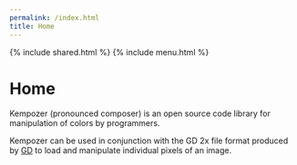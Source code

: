 ```yaml
---
permalink: /index.html
title: Home
---
```


{% include shared.html %}
{% include menu.html %}

# Home
Kempozer (pronounced composer) is an open source code library for manipulation of colors by programmers.

Kempozer can be used in conjunction with the GD 2x file format produced by [GD](https://github.com/libgd/libgd) to load and manipulate individual pixels of an image.
